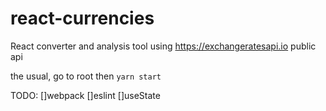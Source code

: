 # react-currencies
React converter and analysis tool using https://exchangeratesapi.io public api

the usual, go to root then `yarn start`

TODO:
[]webpack
[]eslint
[]useState
